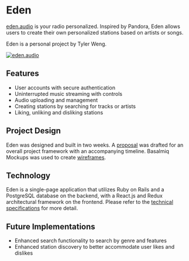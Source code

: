 # Eden

[eden.audio][eden] is your radio personalized. Inspired by Pandora,
Eden allows users to create their own personalized stations based on
artists or songs.

Eden is a personal project by Tyler Weng.

[![eden.audio][homepage]][eden]

## Features

- User accounts with secure authentication
- Uninterrupted music streaming with controls
- Audio uploading and management
- Creating stations by searching for tracks or artists
- Liking, unliking and disliking stations

## Project Design

Eden was designed and built in two weeks. A [proposal][proposal] was
drafted for an overall project framework with an accompanying timeline.
Basalmiq Mockups was used to create [wireframes][wireframes].

## Technology

Eden is a single-page application that utilizes Ruby on Rails and a
PostgreSQL database on the backend, with a React.js and Redux
architectural framework on the frontend. Please refer to the
[technical specifications][technical specifications] for more detail.

## Future Implementations

- Enhanced search functionality to search by genre and features
- Enhanced station discovery to better accommodate user likes and dislikes

[eden]: http://eden.audio
[homepage]: https://s3-us-west-1.amazonaws.com/eden-audio/application_images/Homepage.png
[proposal]: https://github.com/tylerweng/eden/blob/master/docs/README.md
[wireframes]: https://github.com/tylerweng/eden/tree/master/docs/wireframes
[technical specifications]: https://github.com/tylerweng/eden/blob/master/docs/technical-specifications.md
